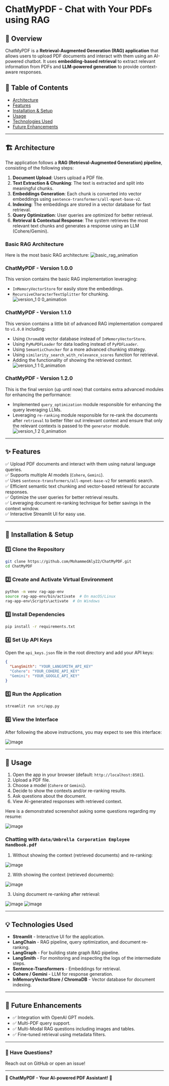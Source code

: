 # ChatMyPDF - Chat with Your PDFs using RAG

## 🚀 Overview

ChatMyPDF is a **Retrieval-Augmented Generation (RAG) application** that allows users to upload PDF documents and interact with them using an AI-powered chatbot. It uses **embedding-based retrieval** to extract relevant information from PDFs and **LLM-powered generation** to provide context-aware responses.

## 📜 Table of Contents

- [Architecture](#-Architecture)
- [Features](#-features)
- [Installation & Setup](#-installation--setup)
- [Usage](#-usage)
- [Technologies Used](#-technologies-used)
- [Future Enhancements](#-future-enhancements)

---

## 🏗️ Architecture

The application follows a **RAG (Retrieval-Augmented Generation) pipeline**, consisting of the following steps:

1. **Document Upload**: Users upload a PDF file.
2. **Text Extraction & Chunking**: The text is extracted and split into meaningful chunks.
3. **Embeddings Generation**: Each chunk is converted into vector embeddings using `sentence-transformers/all-mpnet-base-v2`.
4. **Indexing**: The embeddings are stored in a vector database for fast retrieval.
5. **Query Optimization**: User queries are optimized for better retrieval.
6. **Retrieval & Contextual Response**: The system retrieves the most relevant text chunks and generates a response using an LLM (Cohere/Gemini).

### Basic RAG Architecture
Here is the most basic RAG architecture:
![basic_rag_animation](https://github.com/user-attachments/assets/36f89f7e-ee63-4db5-8e5f-32b2fcd82467)

### ChatMyPDF - Version 1.0.0
This version contains the basic RAG implementation leveraging:
- `InMemoryVectorStore` for easily store the embeddings.
- `RecursiveCharacterTextSplitter` for chunking.
![version_1 0 0_animation](https://github.com/user-attachments/assets/add556e1-a756-4df5-8d35-a53750e15ed5)

### ChatMyPDF - Version 1.1.0
This version contains a little bit of advanced RAG implementation compared to `v1.0.0` including:
- Using `ChromaDB` vector database instead of `InMemoryVectorStore`.
- Using `PyMuPDFLoader` for data loading instead of `PyPDFLoader`.
- Using `SemanticChuncker` for a more advanced chunking strategy. 
- Using `similarity_search_with_relevance_scores` function for retrieval.
- Adding the functionality of showing the retrieved context.
![version_1 1 0_animation](https://github.com/user-attachments/assets/12cf55f5-61e7-4dd9-853b-7f38fb5c978a)

### ChatMyPDF - Version 1.2.0
This is the final version (up until now) that contains extra advanced modules for enhancing the performance:
- Implemented `query_optimization` module responsible for enhancing the query leveraging LLMs.
- Leveraging `re-ranking` module responsible for re-rank the documents after `retrieval` to better filter
out irrelevant context and ensure that only the relevant contexts is passed to the `generator` module.
![version_1 2 0_animation](https://github.com/user-attachments/assets/a8ad3e88-5cec-4813-82f2-b1dbe89fbe5b)

---

## ✨ Features

✅ Upload PDF documents and interact with them using natural language queries.\
✅ Supports multiple AI models (`Cohere`, `Gemini`).\
✅ Uses `sentence-transformers/all-mpnet-base-v2` for semantic search.\
✅ Efficient semantic text chunking and vector-based retrieval for accurate responses.\
✅ Optimize the user queries for better retrieval results.\
✅ Leveraging document re-ranking technique for better savings in the context window.\
✅ Interactive Streamlit UI for easy use.

---

## 🔧 Installation & Setup

### **1️⃣ Clone the Repository**

```sh
git clone https://github.com/MohammedAly22/ChatMyPDF.git
cd ChatMyPDF
```

### **2️⃣ Create and Activate Virtual Environment**

```sh
python -m venv rag-app-env
source rag-app-env/bin/activate  # On macOS/Linux
rag-app-env\Scripts\activate  # On Windows
```

### **3️⃣ Install Dependencies**

```sh
pip install -r requirements.txt
```

### **4️⃣ Set Up API Keys**

Open the `api_keys.json` file in the root directory and add your API keys:

```JSON
{
  "LangSmith": "YOUR_LANGSMITH_API_KEY"
  "Cohere": "YOUR_COHERE_API_KEY"
  "Gemini": "YOUR_GOOGLE_API_KEY"
}

```

### **5️⃣ Run the Application**

```sh
streamlit run src/app.py
```

### **6️⃣ View the Interface**
After following the above instructions, you may expect to see this interface:

![image](https://github.com/user-attachments/assets/402d17b5-e597-474f-8085-739c1b3a14cb)

---

## 📖 Usage

1. Open the app in your browser (default: `http://localhost:8501`).
2. Upload a PDF file.
3. Choose a model (`Cohere` or `Gemini`).
4. Decide to show the contexts and/or re-ranking results.
5. Ask questions about the document.
6. View AI-generated responses with retrieved context.

Here is a demonstrated screenshot asking some questions regarding my resume:

![image](https://github.com/user-attachments/assets/096608da-4ae2-483f-be1f-8853d1cca34c)

### Chatting with `data/Umbrella Corporation Employee Handbook.pdf`
1. Without showing the context (retrieved documents) and re-ranking:

![image](https://github.com/user-attachments/assets/22b11a88-193f-4066-84ea-dc4eb5ed13d2)

2. With showing the context (retrieved documents):

![image](https://github.com/user-attachments/assets/17e2706e-2a08-4fcb-a148-18942e45e584)


3. Using document re-ranking after retrieval:

![image](https://github.com/user-attachments/assets/be821431-7404-420d-90ea-de007e31be49)
![image](https://github.com/user-attachments/assets/d99b6db1-348d-4904-bd3c-f0b38de5f930)


---

## 💡 Technologies Used

- **Streamlit** - Interactive UI for the application.
- **LangChain** - RAG pipeline, query optimization, and document re-ranking.
- **LangGraph** - For building state graph RAG pipeline.
- **LangSmith** - For monitoring and inspecting the logs of the intermediate steps.
- **Sentence-Transformers** - Embeddings for retrieval.
- **Cohere / Gemini** - LLM for response generation.
- **InMemoryVectorStore / ChromaDB** - Vector database for document indexing.

---

## 🔮 Future Enhancements

- ✅ Integration with OpenAI GPT models.
- ✅ Multi-PDF query support.
- ✅ Multi-Modal RAG questions including images and tables.
- ✅ Fine-tuned retrieval using metadata filters.

---

### **💬 Have Questions?**

Reach out on GitHub or open an issue!

---

🎯 **ChatMyPDF - Your AI-powered PDF Assistant!** 🚀
